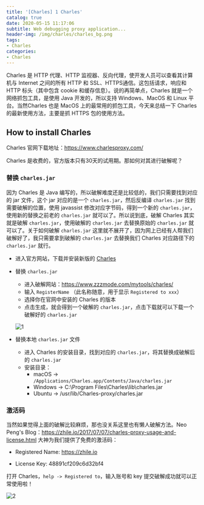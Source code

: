 ```yaml
---
title: '[Charles] 1 Charles'
catalog: true
date: 2020-05-15 11:17:06
subtitle: Web debugging proxy application...
header-img: /img/charles/charles_bg.png
tags:
- Charles
categories:
- Charles
---
```



Charles 是 HTTP 代理、HTTP 监视器、反向代理，使开发人员可以查看其计算机与 Internet 之间的所有 HTTP 和 SSL、HTTPS通信。这包括请求，响应和 HTTP 标头（其中包含 cookie 和缓存信息）。说的再简单点，Charles 就是一个网络抓包工具，是使用 Java 开发的，所以支持 Windows、MacOS 和 Linux 平台。当然Charles 也是 MacOS 上的最常用的抓包工具，今天来总结一下 Charles 的最新使用方法，主要是抓 HTTPS 包的使用方法。

## How to install Charles

Charles 官网下载地址：https://www.charlesproxy.com/

Charles 是收费的，官方版本只有30天的试用期。那如何对其进行破解呢？

### 替换 `charles.jar`
因为 Charles 是 Java 编写的，所以破解难度还是比较低的，我们只需要找到对应的 jar 文件，这个 jar 对应的是一个 `charles.jar`，然后反编译 `charles.jar` 找到需要破解的位置，使用 javassist 修改对应字节码，得到一个新的 `charles.jar`，使用新的替换之前老的 `charles.jar` 就可以了。所以说到底，破解 Charles 其实就是破解 `charles.jar`，使用破解的 `charles.jar` 去替换原始的 `charles.jar` 就可以了。关于如何破解 `charles.jar` 这里就不展开了，因为网上已经有人帮我们破解好了，我只需要拿到破解的 `charles.jar` 去替换我们 Charles 对应路径下的 `charles.jar` 就行。

- 进入官方网站，下载并安装新版的 [Charles](https://www.charlesproxy.com/) 

- 替换 `charles.jar`
    - 进入破解网站：https://www.zzzmode.com/mytools/charles/
    - 输入 `RegisterName` （此名称随意，用于显示 `Registered to xxx`）
    - 选择你在官网中安装的 Charles 的版本
    - 点击生成，就会得到一个破解的 `charles.jar`，点击下载就可以下载一个破解好的 `charles.jar`
    
    ![1](1.png)

- 替换本地 `charles.jar` 文件
    - 进入 Charles 的安装目录，找到对应的 `charles.jar`，将其替换成破解后的 `charles.jar`
    - 安装目录：
        - macOS -> `/Applications/Charles.app/Contents/Java/charles.jar`
        - Windows -> C:\Program Files\Charles\lib\charles.jar
        - Ubuntu -> /usr/lib/Charles-proxy/charles.jar

### 激活码
当然如果觉得上面的破解比较麻烦，那也没关系这里也有懒人破解方法。Neo Peng's Blog：https://zhile.io/2017/07/07/charles-proxy-usage-and-license.html 大神为我们提供了免费的激活码：

- Registered Name: https://zhile.io

- License Key: 48891cf209c6d32bf4

打开 Charles，`help -> Registered to`，输入账号和 key 提交破解成功就可以正常使用啦！

![2](2.png)
    



